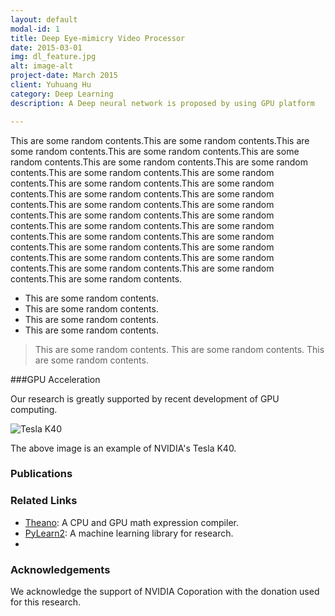```yaml
---
layout: default
modal-id: 1
title: Deep Eye-mimicry Video Processor
date: 2015-03-01
img: dl_feature.jpg
alt: image-alt
project-date: March 2015
client: Yuhuang Hu
category: Deep Learning
description: A Deep neural network is proposed by using GPU platform

---
```


This are some random contents.This are some random contents.This are some random contents.This are some random contents.This are some random contents.This are some random contents.This are some random contents.This are some random contents.This are some random contents.This are some random contents.This are some random contents.This are some random contents.This are some random contents.This are some random contents.This are some random contents.This are some random contents.This are some random contents.This are some random contents.This are some random contents.This are some random contents.This are some random contents.This are some random contents.This are some random contents.This are some random contents.This are some random contents.This are some random contents.This are some random contents.This are some random contents.

+ This are some random contents.
+ This are some random contents.
+ This are some random contents.
+ This are some random contents.

> This are some random contents.
> This are some random contents.
> This are some random contents.

###GPU Acceleration

Our research is greatly supported by recent development of GPU computing.

![Tesla K40](http://arlab.github.io/img/nvidia-tesla-k40.jpg)

The above image is an example of NVIDIA's Tesla K40.

### Publications

### Related Links

+ [Theano](http://deeplearning.net/software/theano/): A CPU and GPU math expression compiler.
+ [PyLearn2](http://deeplearning.net/software/pylearn2/): A machine learning library for research.
+ 

### Acknowledgements

We acknowledge the support of NVIDIA Coporation with the donation used for this research.
